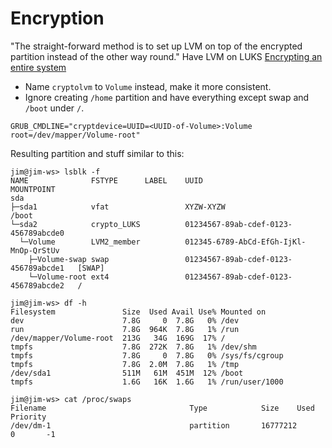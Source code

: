 # Encryption
"The straight-forward method is to set up LVM on top of the encrypted partition instead of the other way round."
Have LVM on LUKS
[Encrypting an entire system](https://wiki.archlinux.org/index.php/Dm-crypt/Encrypting_an_entire_system#LVM_on_LUKS)

* Name `cryptolvm` to `Volume` instead, make it more consistent.
* Ignore creating `/home` partition and have everything except swap and `/boot` under `/`.


```
GRUB_CMDLINE="cryptdevice=UUID=<UUID-of-Volume>:Volume root=/dev/mapper/Volume-root"
```


Resulting partition and stuff similar to this:
```
jim@jim-ws> lsblk -f                                                                                                                                                                         
NAME              FSTYPE      LABEL    UUID                                   MOUNTPOINT
sda
├─sda1            vfat                 XYZW-XYZW                              /boot
└─sda2            crypto_LUKS          01234567-89ab-cdef-0123-456789abcde0
  └─Volume        LVM2_member          012345-6789-AbCd-EfGh-IjKl-MnOp-QrStUv
    ├─Volume-swap swap                 01234567-89ab-cdef-0123-456789abcde1   [SWAP]
    └─Volume-root ext4                 01234567-89ab-cdef-0123-456789abcde2   /
```

```
jim@jim-ws> df -h                                                                                                                                                                            
Filesystem               Size  Used Avail Use% Mounted on
dev                      7.8G     0  7.8G   0% /dev
run                      7.8G  964K  7.8G   1% /run
/dev/mapper/Volume-root  213G   34G  169G  17% /
tmpfs                    7.8G  272K  7.8G   1% /dev/shm
tmpfs                    7.8G     0  7.8G   0% /sys/fs/cgroup
tmpfs                    7.8G  2.0M  7.8G   1% /tmp
/dev/sda1                511M   61M  451M  12% /boot
tmpfs                    1.6G   16K  1.6G   1% /run/user/1000
```

```
jim@jim-ws> cat /proc/swaps                                                                                                                                                                  Filename                                Type            Size    Used    Priority
/dev/dm-1                               partition       16777212        0       -1
```
